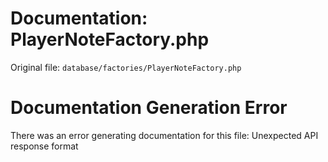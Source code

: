 # Documentation: PlayerNoteFactory.php

Original file: `database/factories/PlayerNoteFactory.php`

# Documentation Generation Error

There was an error generating documentation for this file: Unexpected API response format